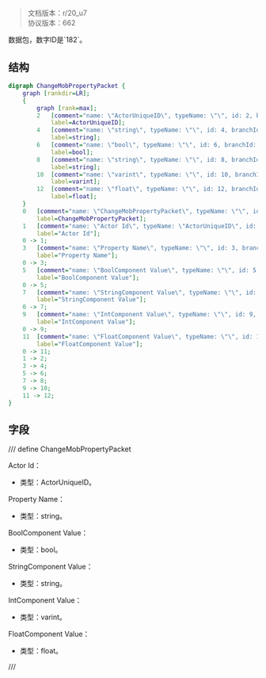 # <!-- md:samp ChangeMobPropertyPacket -->

> 文档版本：r/20_u7<br/>协议版本：662

<!-- md:samp ChangeMobPropertyPacket -->数据包，数字ID是`182`。

## 结构

```dot
digraph ChangeMobPropertyPacket {
	graph [rankdir=LR];
	{
		graph [rank=max];
		2	[comment="name: \"ActorUniqueID\", typeName: \"\", id: 2, branchId: 0, recurseId: -1, attributes: 512, notes: \"\"",
			label=ActorUniqueID];
		4	[comment="name: \"string\", typeName: \"\", id: 4, branchId: 0, recurseId: -1, attributes: 512, notes: \"\"",
			label=string];
		6	[comment="name: \"bool\", typeName: \"\", id: 6, branchId: 0, recurseId: -1, attributes: 512, notes: \"\"",
			label=bool];
		8	[comment="name: \"string\", typeName: \"\", id: 8, branchId: 0, recurseId: -1, attributes: 512, notes: \"\"",
			label=string];
		10	[comment="name: \"varint\", typeName: \"\", id: 10, branchId: 0, recurseId: -1, attributes: 512, notes: \"\"",
			label=varint];
		12	[comment="name: \"float\", typeName: \"\", id: 12, branchId: 0, recurseId: -1, attributes: 512, notes: \"\"",
			label=float];
	}
	0	[comment="name: \"ChangeMobPropertyPacket\", typeName: \"\", id: 0, branchId: 182, recurseId: -1, attributes: 0, notes: \"\"",
		label=ChangeMobPropertyPacket];
	1	[comment="name: \"Actor Id\", typeName: \"ActorUniqueID\", id: 1, branchId: 0, recurseId: -1, attributes: 256, notes: \"\"",
		label="Actor Id"];
	0 -> 1;
	3	[comment="name: \"Property Name\", typeName: \"\", id: 3, branchId: 0, recurseId: -1, attributes: 0, notes: \"\"",
		label="Property Name"];
	0 -> 3;
	5	[comment="name: \"BoolComponent Value\", typeName: \"\", id: 5, branchId: 0, recurseId: -1, attributes: 0, notes: \"\"",
		label="BoolComponent Value"];
	0 -> 5;
	7	[comment="name: \"StringComponent Value\", typeName: \"\", id: 7, branchId: 0, recurseId: -1, attributes: 0, notes: \"\"",
		label="StringComponent Value"];
	0 -> 7;
	9	[comment="name: \"IntComponent Value\", typeName: \"\", id: 9, branchId: 0, recurseId: -1, attributes: 0, notes: \"\"",
		label="IntComponent Value"];
	0 -> 9;
	11	[comment="name: \"FloatComponent Value\", typeName: \"\", id: 11, branchId: 0, recurseId: -1, attributes: 0, notes: \"\"",
		label="FloatComponent Value"];
	0 -> 11;
	1 -> 2;
	3 -> 4;
	5 -> 6;
	7 -> 8;
	9 -> 10;
	11 -> 12;
}

```

## 字段

/// define
ChangeMobPropertyPacket

Actor Id：[<!-- md:samp ActorUniqueID -->](refs/protocols/types/ActorUniqueID.md)

- 类型：ActorUniqueID。

Property Name：<!-- md:samp string -->

- 类型：string。

BoolComponent Value：<!-- md:samp bool -->

- 类型：bool。

StringComponent Value：<!-- md:samp string -->

- 类型：string。

IntComponent Value：<!-- md:samp varint -->

- 类型：varint。

FloatComponent Value：<!-- md:samp float -->

- 类型：float。


///

